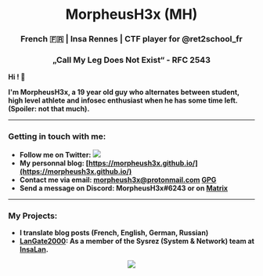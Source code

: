 <h1 align="center"> MorpheusH3x (MH) </h1>
<h3 align="center"> French 🇫🇷 | Insa Rennes | CTF player for @ret2school_fr </h3>
<h3 align="center"> <b>„Call My Leg Does Not Exist“ - RFC 2543<b/> </h3>

Hi ! 👋

I'm MorpheusH3x, a 19 year old guy who alternates between student, high level athlete and infosec enthusiast when he has some time left.
(Spoiler: not that much).

---

<h3 align="left">Getting in touch with me:</h3>

 - Follow me on Twitter: <a href="https://twitter.com/intent/follow?screen_name=MorpheusH3x" title="Follow"><img src="https://img.shields.io/twitter/follow/MorpheusH3x?label=MorpheusH3x&style=social"></a>
 - My personnal blog: [https://morpheush3x.github.io/](https://morpheush3x.github.io/)
 - Contact me via email: [morpheush3x@protonmail.com](morpheush3x@protonmail.com) [GPG](publickey.morpheush3x@protonmail.com)
 - Send a message on Discord: MorpheusH3x#6243 or on [Matrix](https://matrix.to/#/@morpheush3x:matrix.org)
---

<h3 align="left">My Projects:</h3>

- I translate blog posts (French, English, German, Russian)
- [LanGate2000](https://github.com/InsaLan/langate2000): As a member of the Sysrez (System & Network) team at [InsaLan](https://www.insalan.fr/).

<p align="center">
<img src="https://github-readme-stats.vercel.app/api?username=MorpheusH3x&show_icons=true&theme=ocean_dark&include_all_commits=true&custom_title=Github%20Stats&hide=stars">
</p>
